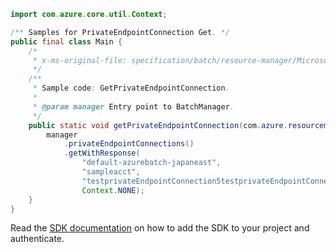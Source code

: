 ```java
import com.azure.core.util.Context;

/** Samples for PrivateEndpointConnection Get. */
public final class Main {
    /*
     * x-ms-original-file: specification/batch/resource-manager/Microsoft.Batch/stable/2022-01-01/examples/PrivateEndpointConnectionGet.json
     */
    /**
     * Sample code: GetPrivateEndpointConnection.
     *
     * @param manager Entry point to BatchManager.
     */
    public static void getPrivateEndpointConnection(com.azure.resourcemanager.batch.BatchManager manager) {
        manager
            .privateEndpointConnections()
            .getWithResponse(
                "default-azurebatch-japaneast",
                "sampleacct",
                "testprivateEndpointConnection5testprivateEndpointConnection5.24d6b4b5-e65c-4330-bbe9-3a290d62f8e0",
                Context.NONE);
    }
}
```

Read the [SDK documentation](https://github.com/Azure/azure-sdk-for-java/blob/azure-resourcemanager-batch_1.0.0/sdk/batch/azure-resourcemanager-batch/README.md) on how to add the SDK to your project and authenticate.
